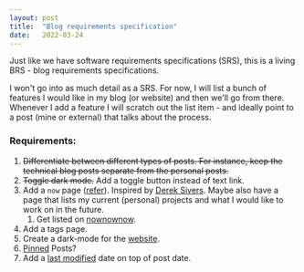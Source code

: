 ```yaml
---
layout: post
title:  "Blog requirements specification"
date:   2022-03-24
---
```


Just like we have software requirements specifications (SRS), this is a living BRS - blog requirements specifications. 

I won't go into as much detail as a SRS. For now, I will list a bunch of features I would like in my blog (or website) and then we'll go from there. Whenever I add a feature I will scratch out the list item - and ideally point to a post (mine or external) that talks about the process.

### Requirements:
1. ~~Differentiate between different types of posts. For instance, keep the technical blog posts separate from the personal posts.~~
2. ~~Toggle dark mode.~~ Add a toggle button instead of text link. 
3. Add a `now` page ([refer]). Inspired by [Derek Sivers]. Maybe also have a page that lists my current (personal) projects and what I would like to work on in the future. 
    1. Get listed on [nownownow].
4. Add a tags page.
5. Create a dark-mode for the [website].
6. [Pinned] Posts? 
7. Add a [last modified] date on top of post date.



[Derek Sivers]: https://sive.rs/nowff
[nownownow]: https://nownownow.com/about
[website]: https://trevorbonjour.me
[refer]: https://derekkedziora.com/blog/dynamic-now-page
[Pinned]: https://www.amitmerchant.com/implementing-pinned-posts-in-jekyll/
[last modified]: https://tomkadwill.com/adding-last-modified-date-to-jekyll